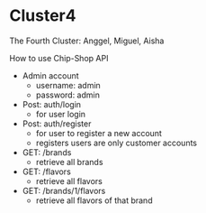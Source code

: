 # Cluster4
The Fourth Cluster: Anggel, Miguel, Aisha

How to use Chip-Shop API

* Admin account
    * username: admin
    * password: admin
* Post: auth/login
    * for user login
* Post: auth/register
    * for user to register a new account
    * registers users are only customer accounts
* GET: /brands
    * retrieve all brands
* GET: /flavors
    * retrieve all flavors
* GET: /brands/1/flavors
    * retrieve all flavors of that brand
